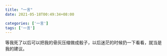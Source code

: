 ```yaml
---
title: "一言"
date: 2021-05-18T00:49:34+08:00

categories: ['一言']
tags: ['一言']
---
```


等我死了以后可以把我的骨灰压缩做成骰子，以后迷茫的时候扔一下看看，就当是我的建议。